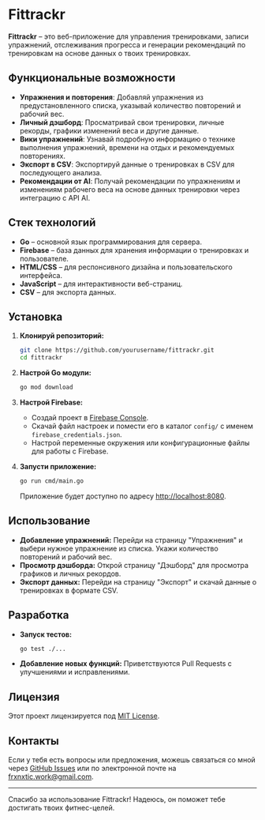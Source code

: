 # Fittrackr

**Fittrackr** – это веб-приложение для управления тренировками, записи упражнений, отслеживания прогресса и генерации рекомендаций по тренировкам на основе данных о твоих тренировках.

## Функциональные возможности

- **Упражнения и повторения**: Добавляй упражнения из предустановленного списка, указывай количество повторений и рабочий вес.
- **Личный дэшборд**: Просматривай свои тренировки, личные рекорды, графики изменений веса и другие данные.
- **Вики упражнений**: Узнавай подробную информацию о технике выполнения упражнений, времени на отдых и рекомендуемых повторениях.
- **Экспорт в CSV**: Экспортируй данные о тренировках в CSV для последующего анализа.
- **Рекомендации от AI**: Получай рекомендации по упражнениям и изменениям рабочего веса на основе данных тренировки через интеграцию с API AI.

## Стек технологий

- **Go** – основной язык программирования для сервера.
- **Firebase** – база данных для хранения информации о тренировках и пользователе.
- **HTML/CSS** – для респонсивного дизайна и пользовательского интерфейса.
- **JavaScript** – для интерактивности веб-страниц.
- **CSV** – для экспорта данных.

## Установка

1. **Клонируй репозиторий:**

    ```bash
    git clone https://github.com/yourusername/fittrackr.git
    cd fittrackr
    ```

2. **Настрой Go модули:**

    ```bash
    go mod download
    ```

3. **Настрой Firebase:**

    - Создай проект в [Firebase Console](https://console.firebase.google.com/).
    - Скачай файл настроек и помести его в каталог `config/` с именем `firebase_credentials.json`.
    - Настрой переменные окружения или конфигурационные файлы для работы с Firebase.

4. **Запусти приложение:**

    ```bash
    go run cmd/main.go
    ```

    Приложение будет доступно по адресу [http://localhost:8080](http://localhost:8080).

## Использование

- **Добавление упражнений:** Перейди на страницу "Упражнения" и выбери нужное упражнение из списка. Укажи количество повторений и рабочий вес.
- **Просмотр дэшборда:** Открой страницу "Дэшборд" для просмотра графиков и личных рекордов.
- **Экспорт данных:** Перейди на страницу "Экспорт" и скачай данные о тренировках в формате CSV.

## Разработка

- **Запуск тестов:**

    ```bash
    go test ./...
    ```

- **Добавление новых функций:** Приветствуются Pull Requests с улучшениями и исправлениями.

## Лицензия

Этот проект лицензируется под [MIT License](LICENSE).

## Контакты

Если у тебя есть вопросы или предложения, можешь связаться со мной через [GitHub Issues](https://github.com/frxnxtic/fittrackr/issues) или по электронной почте на frxnxtic.work@gmail.com.

---

Спасибо за использование Fittrackr! Надеюсь, он поможет тебе достигать твоих фитнес-целей.
